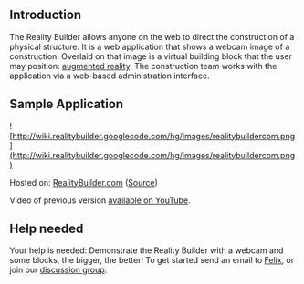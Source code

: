 ## Introduction ##

The Reality Builder allows anyone on the web to direct the construction of a physical structure. It is a web application that shows a webcam image of a construction. Overlaid on that image is a virtual building block that the user may position: [augmented reality](http://en.wikipedia.org/wiki/Augmented_reality). The construction team works with the application via a web-based administration interface.

## Sample Application ##

![http://wiki.realitybuilder.googlecode.com/hg/images/realitybuildercom.png](http://wiki.realitybuilder.googlecode.com/hg/images/realitybuildercom.png)

Hosted on: [RealityBuilder.com](http://www.RealityBuilder.com) ([Source](http://code.google.com/p/realitybuildercom))

Video of previous version [available on YouTube](http://www.youtube.com/watch?v=XiI6lOvQLRM).

## Help needed ##

Your help is needed: Demonstrate the Reality Builder with a webcam and some blocks, the bigger, the better! To get started send an email to [Felix](mailto:felix.klee@inka.de), or join our [discussion group](http://groups.google.com/group/realitybuilder).